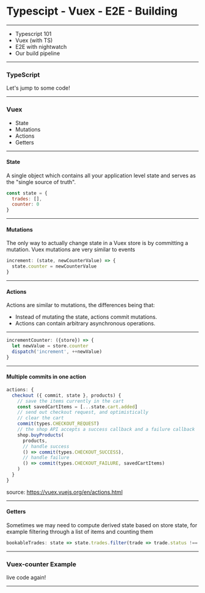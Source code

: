 # Typescipt - Vuex - E2E - Building


---

- Typescript 101
- Vuex (with TS)
- E2E with nightwatch
- Our build pipeline

---

### TypeScript

Let's jump to some code!

---



### Vuex

- State
- Mutations
- Actions
- Getters

---

#### State

 A single object which contains all your application level state and serves as the "single source of truth".

```js
const state = {
  trades: [],
  counter: 0
}
```

---

 #### Mutations

 The only way to actually change state in a Vuex store is by committing a mutation. Vuex mutations are very similar to events

```js
increment: (state, newCounterValue) => {
  state.counter = newCounterValue
}
```


---

 #### Actions

 Actions are similar to mutations, the differences being that:

- Instead of mutating the state, actions commit mutations.
- Actions can contain arbitrary asynchronous operations.

---

```js
incrementCounter: ({store}) => {
  let newValue = store.counter
  dispatch('increment', ++newValue)
}
```

---

#### Multiple commits in one action

```js
actions: {
  checkout ({ commit, state }, products) {
    // save the items currently in the cart
    const savedCartItems = [...state.cart.added]
    // send out checkout request, and optimistically
    // clear the cart
    commit(types.CHECKOUT_REQUEST)
    // the shop API accepts a success callback and a failure callback
    shop.buyProducts(
      products,
      // handle success
      () => commit(types.CHECKOUT_SUCCESS),
      // handle failure
      () => commit(types.CHECKOUT_FAILURE, savedCartItems)
    )
  }
}
```

source: https://vuex.vuejs.org/en/actions.html

---

 #### Getters

 Sometimes we may need to compute derived state based on store state, for example filtering through a list of items and counting them


 ```js
bookableTrades: state => state.trades.filter(trade => trade.status !== 'DISABLED')
 ```

---

 ### Vuex-counter Example

live code again!

---